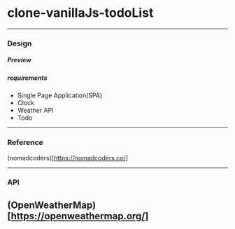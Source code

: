 # clone-vanillaJs-todoList
---
### Design
##### Preview

##### requirements
+ Single Page Application(SPA)
+ Clock
+ Weather API
+ Todo
---
### Reference
(nomadcoders)[https://nomadcoders.co/]

---
### API
(OpenWeatherMap)[https://openweathermap.org/]
---